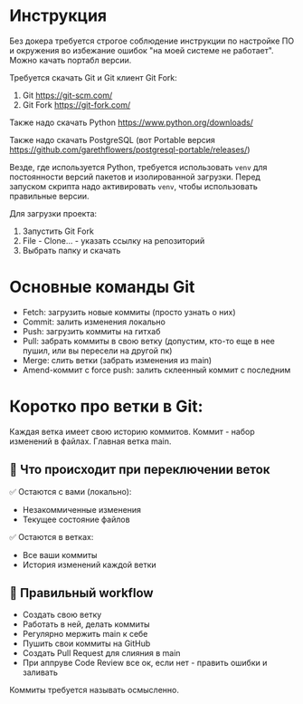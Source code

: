 # Инструкция

Без докера требуется строгое соблюдение инструкции по настройке ПО и окружения во избежание ошибок "на моей системе не работает". Можно качать портабл версии.

Требуется скачать Git и Git клиент Git Fork:
1) Git https://git-scm.com/
2) Git Fork https://git-fork.com/

Также надо скачать Python https://www.python.org/downloads/

Также надо скачать PostgreSQL (вот Portable версия https://github.com/garethflowers/postgresql-portable/releases/)

Везде, где используется Python, требуется использовать ``venv`` для постоянности версий пакетов и изолированной загрузки.
Перед запуском скрипта надо активировать ``venv``, чтобы использовать правильные версии.

Для загрузки проекта:
1) Запустить Git Fork
2) File - Clone... - указать ссылку на репозиторий
3) Выбрать папку и скачать

# Основные команды Git
- Fetch: загрузить новые коммиты (просто узнать о них)
- Commit: залить изменения локально
- Push: загрузить коммиты на гитхаб
- Pull: забрать коммиты в свою ветку (допустим, кто-то еще в нее пушил, или вы пересели на другой пк)
- Merge: слить ветки (забрать изменения из main)
- Amend-коммит с force push: залить склеенный коммит с последним

# Коротко про ветки в Git:

Каждая ветка имеет свою историю коммитов. Коммит - набор изменений в файлах. Главная ветка main.

## 🔄 Что происходит при переключении веток

✅ Остаются с вами (локально):
- Незакоммиченные изменения
- Текущее состояние файлов

✅ Остаются в ветках:
- Все ваши коммиты
- История изменений каждой ветки

## 🚀 Правильный workflow
- Создать свою ветку
- Работать в ней, делать коммиты
- Регулярно мержить main к себе
- Пушить свои коммиты на GitHub
- Создать Pull Request для слияния в main
- При аппруве Code Review все ок, если нет - править ошибки и заливать

Коммиты требуется называть осмысленно.